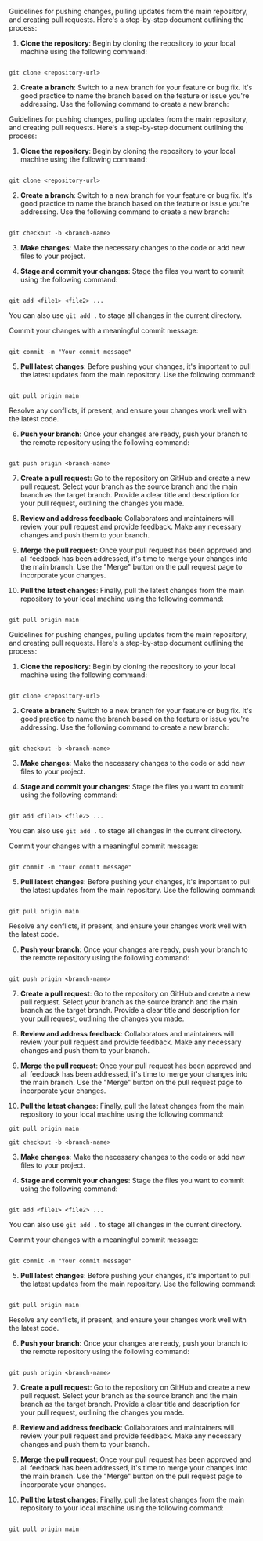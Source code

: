 
 Guidelines for pushing changes, pulling updates from the main repository, and creating pull requests. Here's a step-by-step document outlining the process:

1. **Clone the repository**: Begin by cloning the repository to your local machine using the following command:

```

git clone <repository-url>

```

  

2. **Create a branch**: Switch to a new branch for your feature or bug fix. It's good practice to name the branch based on the feature or issue you're addressing. Use the following command to create a new branch:



 Guidelines for pushing changes, pulling updates from the main repository, and creating pull requests. Here's a step-by-step document outlining the process:

1. **Clone the repository**: Begin by cloning the repository to your local machine using the following command:

```

git clone <repository-url>

```

  

2. **Create a branch**: Switch to a new branch for your feature or bug fix. It's good practice to name the branch based on the feature or issue you're addressing. Use the following command to create a new branch:

```

git checkout -b <branch-name>

```

  

3. **Make changes**: Make the necessary changes to the code or add new files to your project.

  

4. **Stage and commit your changes**: Stage the files you want to commit using the following command:

```

git add <file1> <file2> ...

```

You can also use `git add .` to stage all changes in the current directory.

Commit your changes with a meaningful commit message:

```

git commit -m "Your commit message"

```

  

5. **Pull latest changes**: Before pushing your changes, it's important to pull the latest updates from the main repository. Use the following command:

```

git pull origin main

```

Resolve any conflicts, if present, and ensure your changes work well with the latest code.

  

6. **Push your branch**: Once your changes are ready, push your branch to the remote repository using the following command:

```

git push origin <branch-name>

```

  

7. **Create a pull request**: Go to the repository on GitHub and create a new pull request. Select your branch as the source branch and the main branch as the target branch. Provide a clear title and description for your pull request, outlining the changes you made.

  

8. **Review and address feedback**: Collaborators and maintainers will review your pull request and provide feedback. Make any necessary changes and push them to your branch.

  

9. **Merge the pull request**: Once your pull request has been approved and all feedback has been addressed, it's time to merge your changes into the main branch. Use the "Merge" button on the pull request page to incorporate your changes.

  

10. **Pull the latest changes**: Finally, pull the latest changes from the main repository to your local machine using the following command:

```

git pull origin main

```
 Guidelines for pushing changes, pulling updates from the main repository, and creating pull requests. Here's a step-by-step document outlining the process:

1. **Clone the repository**: Begin by cloning the repository to your local machine using the following command:

```

git clone <repository-url>

```

  

2. **Create a branch**: Switch to a new branch for your feature or bug fix. It's good practice to name the branch based on the feature or issue you're addressing. Use the following command to create a new branch:

```

git checkout -b <branch-name>

```

  

3. **Make changes**: Make the necessary changes to the code or add new files to your project.

  

4. **Stage and commit your changes**: Stage the files you want to commit using the following command:

```

git add <file1> <file2> ...

```

You can also use `git add .` to stage all changes in the current directory.

Commit your changes with a meaningful commit message:

```

git commit -m "Your commit message"

```

  

5. **Pull latest changes**: Before pushing your changes, it's important to pull the latest updates from the main repository. Use the following command:

```

git pull origin main

```

Resolve any conflicts, if present, and ensure your changes work well with the latest code.

  

6. **Push your branch**: Once your changes are ready, push your branch to the remote repository using the following command:

```

git push origin <branch-name>

```

  

7. **Create a pull request**: Go to the repository on GitHub and create a new pull request. Select your branch as the source branch and the main branch as the target branch. Provide a clear title and description for your pull request, outlining the changes you made.

  

8. **Review and address feedback**: Collaborators and maintainers will review your pull request and provide feedback. Make any necessary changes and push them to your branch.

  

9. **Merge the pull request**: Once your pull request has been approved and all feedback has been addressed, it's time to merge your changes into the main branch. Use the "Merge" button on the pull request page to incorporate your changes.

  

10. **Pull the latest changes**: Finally, pull the latest changes from the main repository to your local machine using the following command:

```
git pull origin main

git checkout -b <branch-name>
```

  

3. **Make changes**: Make the necessary changes to the code or add new files to your project.

  

4. **Stage and commit your changes**: Stage the files you want to commit using the following command:

```

git add <file1> <file2> ...

```

You can also use `git add .` to stage all changes in the current directory.

Commit your changes with a meaningful commit message:

```

git commit -m "Your commit message"

```

  

5. **Pull latest changes**: Before pushing your changes, it's important to pull the latest updates from the main repository. Use the following command:

```

git pull origin main

```

Resolve any conflicts, if present, and ensure your changes work well with the latest code.

  

6. **Push your branch**: Once your changes are ready, push your branch to the remote repository using the following command:

```

git push origin <branch-name>

```

  

7. **Create a pull request**: Go to the repository on GitHub and create a new pull request. Select your branch as the source branch and the main branch as the target branch. Provide a clear title and description for your pull request, outlining the changes you made.

  

8. **Review and address feedback**: Collaborators and maintainers will review your pull request and provide feedback. Make any necessary changes and push them to your branch.

  

9. **Merge the pull request**: Once your pull request has been approved and all feedback has been addressed, it's time to merge your changes into the main branch. Use the "Merge" button on the pull request page to incorporate your changes.

  

10. **Pull the latest changes**: Finally, pull the latest changes from the main repository to your local machine using the following command:

```

git pull origin main

```